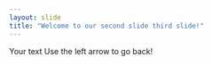 ```yaml
---
layout: slide
title: "Welcome to our second slide third slide!"
---
```

Your text
Use the left arrow to go back!
